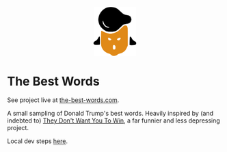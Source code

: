 <p align="center">
    <img src="https://raw.githubusercontent.com/filipemir/trump/master/public/static/img/face-orange.png" width="100px">
</p>

# The Best Words
See project live at [the-best-words.com](http://www.the-best-words.com).

A small sampling of Donald Trump's best words. Heavily inspired by (and indebted to)
[They Don't Want You To Win](http://www.theydontwantyouto.win), a far funnier and less depressing
project.

Local dev steps [here](localdev.md).
